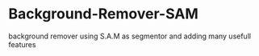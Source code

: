 # Background-Remover-SAM
background remover using S.A.M as segmentor and adding many usefull features
